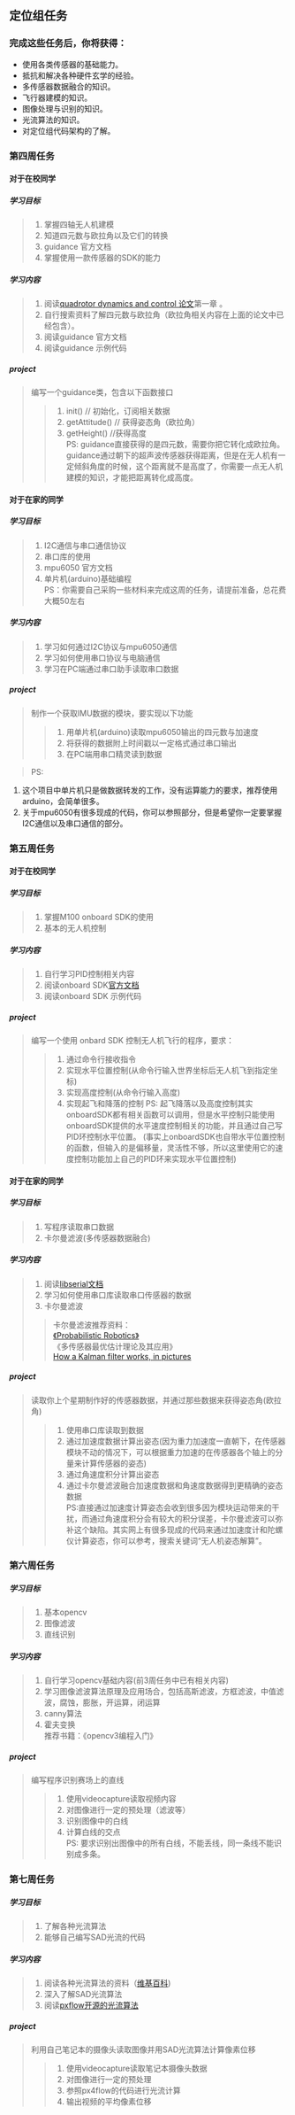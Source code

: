 ## 定位组任务  
### 完成这些任务后，你将获得：  
* 使用各类传感器的基础能力。  
* 抵抗和解决各种硬件玄学的经验。  
* 多传感器数据融合的知识。  
* 飞行器建模的知识。  
* 图像处理与识别的知识。  
* 光流算法的知识。  
* 对定位组代码架构的了解。  

### 第四周任务  
#### 对于在校同学  
##### 学习目标  
> 1. 掌握四轴无人机建模  
> 2. 知道四元数与欧拉角以及它们的转换  
> 3. guidance 官方文档  
> 4. 掌握使用一款传感器的SDK的能力  

##### 学习内容  
> 1. 阅读[quadrotor dynamics and control 论文](http://scholarsarchive.byu.edu/cgi/viewcontent.cgi?article=2324&context=facpub&sei-redir=1&referer=http%3A%2F%2Fcn.bing.com%2Fsearch%3Fq%3Dquadrotor%2Bdynamics%2Band%2Bcontrol%26qs%3DAS%26pq%3Dquadrotor%2Bdynamics%2Band%2Bc%26sc%3D2-24%26cvid%3D87AAD3B1893942708BA5918528A944E3%26FORM%3DQBRE%26sp%3D1#search=%22quadrotor%20dynamics%20control%22)第一章
。  
> 2. 自行搜索资料了解四元数与欧拉角（欧拉角相关内容在上面的论文中已经包含）。  
> 3. 阅读guidance 官方文档  
> 4. 阅读guidance 示例代码  

##### project  
> 编写一个guidance类，包含以下函数接口  
> > 1. init() // 初始化，订阅相关数据  
> > 2. getAttitude() // 获得姿态角（欧拉角）  
> > 3. getHeight() //获得高度  
> > PS: guidance直接获得的是四元数，需要你把它转化成欧拉角。guidance通过朝下的超声波传感器获得距离，但是在无人机有一定倾斜角度的时候，这个距离就不是高度了，你需要一点无人机建模的知识，才能把距离转化成高度。  

#### 对于在家的同学  
##### 学习目标  
> 1. I2C通信与串口通信协议  
> 2. 串口库的使用  
> 3. mpu6050 官方文档  
> 4. 单片机(arduino)基础编程  
> PS：你需要自己采购一些材料来完成这周的任务，请提前准备，总花费大概50左右  

##### 学习内容  
> 1. 学习如何通过I2C协议与mpu6050通信  
> 2. 学习如何使用串口协议与电脑通信  
> 3. 学习在PC端通过串口助手读取串口数据  

##### project  
> 制作一个获取IMU数据的模块，要实现以下功能  
> > 1. 用单片机(arduino)读取mpu6050输出的四元数与加速度  
> > 2. 将获得的数据附上时间戳以一定格式通过串口输出  
> > 3. 在PC端用串口精灵读到数据
  
> PS:   
1. 这个项目中单片机只是做数据转发的工作，没有运算能力的要求，推荐使用arduino，会简单很多。  
2. 关于mpu6050有很多现成的代码，你可以参照部分，但是希望你一定要掌握I2C通信以及串口通信的部分。  


### 第五周任务  
#### 对于在校同学  
##### 学习目标  
> 1. 掌握M100 onboard SDK的使用  
> 2. 基本的无人机控制  

##### 学习内容  
> 1. 自行学习PID控制相关内容
> 2. 阅读onboard SDK[官方文档](http://developer.dji.com/onboard-sdk/documentation/quick-start/index.html)  
> 3. 阅读onboard SDK 示例代码  

##### project  
> 编写一个使用 onbard SDK 控制无人机飞行的程序，要求：  
> > 1. 通过命令行接收指令  
> > 2. 实现水平位置控制(从命令行输入世界坐标后无人机飞到指定坐标)  
> > 3. 实现高度控制(从命令行输入高度)  
> > 4. 实现起飞和降落的控制
> > PS: 起飞降落以及高度控制其实onboardSDK都有相关函数可以调用，但是水平控制只能使用onboardSDK提供的水平速度控制相关的功能，并且通过自己写PID环控制水平位置。
> > (事实上onboardSDK也自带水平位置控制的函数，但输入的是偏移量，灵活性不够，所以这里使用它的速度控制功能加上自己的PID环来实现水平位置控制)

#### 对于在家的同学  
##### 学习目标  
> 1. 写程序读取串口数据    
> 2. 卡尔曼滤波(多传感器数据融合)  

##### 学习内容  
> 1. 阅读[libserial文档](https://github.com/crayzeewulf/libserial)   
> 2. 学习如何使用串口库读取串口传感器的数据  
> 3. 卡尔曼滤波  
> > 卡尔曼滤波推荐资料：  
> > [《Probabilistic Robotics》](http://www.probabilistic-robotics.org/)    
> > 《多传感器最优估计理论及其应用》  
> > [How a Kalman filter works, in pictures](http://www.bzarg.com/p/how-a-kalman-filter-works-in-pictures/)  

##### project  
> 读取你上个星期制作好的传感器数据，并通过那些数据来获得姿态角(欧拉角)  
> > 1. 使用串口库读取到数据  
> > 2. 通过加速度数据计算出姿态(因为重力加速度一直朝下，在传感器模块不动的情况下，可以根据重力加速的在传感器各个轴上的分量来计算传感器的姿态)  
> > 3. 通过角速度积分计算出姿态   
> > 4. 通过卡尔曼滤波融合加速度数据和角速度数据得到更精确的姿态数据  
> PS:直接通过加速度计算姿态会收到很多因为模块运动带来的干扰，而通过角速度积分会有较大的积分误差，卡尔曼滤波可以弥补这个缺陷。其实网上有很多现成的代码来通过加速度计和陀螺仪计算姿态，你可以参考，搜索关键词“无人机姿态解算”。  
  
### 第六周任务  
##### 学习目标  
> 1. 基本opencv  
> 2. 图像滤波  
> 3. 直线识别  

##### 学习内容  
> 1. 自行学习opencv基础内容(前3周任务中已有相关内容)  
> 2. 学习图像滤波算法原理及应用场合，包括高斯滤波，方框滤波，中值滤波，腐蚀，膨胀，开运算，闭运算  
> 3. canny算法  
> 3. 霍夫变换  
> 推荐书籍：《opencv3编程入门》  

##### project  
> 编写程序识别赛场上的直线  
> > 1. 使用videocapture读取视频内容  
> > 2. 对图像进行一定的预处理（滤波等）  
> > 3. 识别图像中的白线  
> > 4. 计算白线的交点  
> > PS: 要求识别出图像中的所有白线，不能丢线，同一条线不能识别成多条。  

### 第七周任务  
##### 学习目标  
> 1. 了解各种光流算法
> 2. 能够自己编写SAD光流的代码

##### 学习内容  
> 1. 阅读各种光流算法的资料（[维基百科](https://en.wikipedia.org/wiki/Optical_flow#Methods_for_determination))  
> 2. 深入了解SAD光流算法
> 3. 阅读[pxflow开源的光流算法](https://github.com/PX4/Flow)  

##### project  
> 利用自己笔记本的摄像头读取图像并用SAD光流算法计算像素位移   
> > 1. 使用videocapture读取笔记本摄像头数据  
> > 2. 对图像进行一定的预处理  
> > 3. 参照px4flow的代码进行光流计算  
> > 4. 输出视频的平均像素位移  
